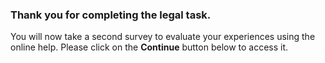 ### Thank you for completing the legal task.

You will now take a second survey to evaluate your experiences using the online help. Please click on the **Continue** button below to access it.
